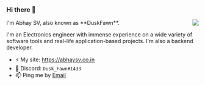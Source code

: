 ### Hi there 👋
<img align="right" src="https://github-readme-stats.vercel.app/api?username=abhaysv&show_icons=true&icon_color=ad0d52&text_color=24292e&bg_color=ffffff&hide_title=true" />
I'm Abhay SV, also known as **DuskFawn**.

I'm an Electronics engineer with immense experience on a wide variety of software tools and real-life application-based projects. I'm also a backend developer.

- ⚡ My site: https://abhaysv.co.in
- 💬 Discord: `Dusk_Fawn#1433`
- 📫 Ping me by [Email](mailto:monu@abhaysv.co.in)
<!--
**abhaysv/abhaysv** is a ✨ _special_ ✨ repository because its `README.md` (this file) appears on your GitHub profile.

Here are some ideas to get you started:

- 🔭 I’m currently working on ...
- 🌱 I’m currently learning ...
- 👯 I’m looking to collaborate on ...
- 🤔 I’m looking for help with ...
- 💬 Ask me about ...
- 📫 How to reach me: ...
- 😄 Pronouns: ...
- ⚡ Fun fact: ...
-->
